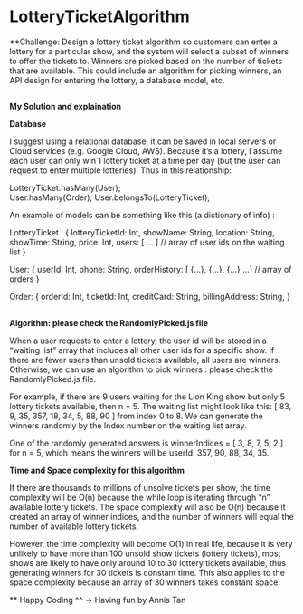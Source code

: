 # LotteryTicketAlgorithm

**Challenge: Design a lottery ticket algorithm so customers can enter a lottery for a particular show, and the system will select a subset of winners to offer the tickets to. Winners are picked based on the number of tickets that are available. This could include an algorithm for picking winners, an API design for entering the lottery, a database model, etc.

##

**My Solution and explaination**

**Database**

I suggest using a relational database, it can be saved in local servers or Cloud services (e.g. Google Cloud, AWS). Because it’s a lottery, I assume each user can only win 1 lottery ticket at a time per day (but the user can request to enter multiple lotteries). Thus in this relationship:

LotteryTicket.hasMany(User);   
User.hasMany(Order);
User.belongsTo(LotteryTicket);

An example of models can be something like this (a dictionary of info) :

LotteryTicket : {
	lotteryTicketId: Int,
	showName: String,
	location: String,
	showTime: String,
	price: Int,
	users: [ … ]   // array of user ids on the waiting list
}

User: {
	userId: Int,
	phone: String,
	orderHistory: [ {...}, {...}, {...} …]   // array of orders
}

Order: {
	orderId: Int,
	ticketId: Int,
	creditCard: String,
	billingAddress: String,
}

##

**Algorithm: please check the RandomlyPicked.js file**

When a user requests to enter a lottery, the user id will be stored in a “waiting list” array that includes all other user ids for a specific show. If there are fewer users than unsold tickets available, all users are winners. Otherwise, we can use an algorithm to pick winners : please check the RandomlyPicked.js file.

For example, if there are 9 users waiting for the Lion King show but only 5 lottery tickets available, then n = 5. The waiting list might look like this: [ 83, 9, 35, 357, 18, 34, 5, 88, 90 ] from index 0 to 8. We can generate the winners randomly by the Index number on the waiting list array.

One of the randomly generated answers is winnerIndices = [ 3, 8, 7, 5, 2 ] for n = 5, which means the winners will be userId: 357, 90, 88, 34, 35. 

**Time and Space complexity for this algorithm**

If there are thousands to millions of unsolve tickets per show, the time complexity will be O(n) because the while loop is iterating through “n” available lottery tickets. The space complexity will also be O(n) because it created an array of winner indices, and the number of winners will equal the number of available lottery tickets. 

However, the time complexity will become O(1) in real life, because it is very unlikely to have more than 100 unsold show tickets (lottery tickets), most shows are likely to have only around 10 to 30 lottery tickets available, thus generating winners for 30 tickets is constant time. This also applies to the space complexity because an array of 30 winners takes constant space.


** Happy Coding ^^
-> Having fun by Annis Tan





